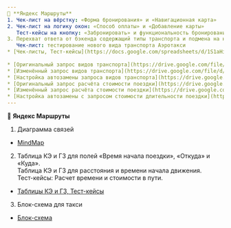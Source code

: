 ```yaml
---
📝 **Яндекс Маршруты**
1. Чек-лист на вёрстку: «Форма бронирования» и «Навигационная карта»
2. Чек-лист на логику окон: «Способ оплаты» и «Добавление карты»
   Тест-кейсы на кнопку: «Забронировать» и функциональность бронирования  
3. Перехват ответа от бэкенда содержащий типы транспорта и подмена на новый тип — Аэротакси
   Чек-лист: тестирование нового вида транспорта Аэротакси
* [Чек-листы, Тест-кейсы](https://docs.google.com/spreadsheets/d/1S1aHiuUhtnkox5wILGWq1cweyXXyGsxAZBe23W1ntYU/edit?gid=899462569#gid=899462569)
  
* [Оригинальный запрос видов транспорта](https://drive.google.com/file/d/1O--ZoNGzF5rCqeWqmXjt9dLM4s9Mxgcv/view?usp=sharing)
* [Изменённый запрос видов транспорта](https://drive.google.com/file/d/1PsVZFuKK9q5tYKASXYdT4CsC8Q80mYyL/view?usp=sharing)
* [Настройка автозамены запроса видов транспорта](https://drive.google.com/file/d/1MeiZWo20Y8PfBUc2d3Hysdz5cy4oDeI2/view?usp=sharing)
* [Оригинальный запрос расчёта стоимости поездки](https://drive.google.com/file/d/1mDqqxw8Wts7ekC3tKDaZ_X4pl95edRoR/view?usp=sharing)
* [Изменённый запрос расчёта стоимости поездки](https://drive.google.com/file/d/1UGt8pkUA_3GddXzie_VbR7acCQGTS_M5/view?usp=sharing)
* [Настройка автозамены с запросом стоимости длительности поездки](https://drive.google.com/file/d/1bDcWjngBVN-SnlomuJQGwdt5mn3dRpLq/view?usp=sharing)
---
```

📝 **Яндекс Маршруты**
1. Диаграмма связей
* [MindMap](https://drive.google.com/file/d/1VmnJP9jyDfWRQwXWjocCv6ZBtmencj2l/view?usp=sharing)
  
2. Таблица КЭ и ГЗ для полей «Время начала поездки», «Откуда» и «Куда».                        
   Таблица КЭ и ГЗ для расстояния и времени начала движения.                               
   Тест-кейсы: Расчет времени и стоимости в пути.
* [Таблицы КЭ и ГЗ, Тест-кейсы](https://docs.google.com/spreadsheets/d/1lCvumBof7QVomFtUPYevzFPq-7PLK5loHpTOz32hFjg/edit?gid=2010888140#gid=2010888140)
  
3. Блок-схема для такси
* [Блок-схема](https://drive.google.com/file/d/1hrxVU6KIK7BqacjOix6ZnualrXKpfvIg/view?usp=sharing)
